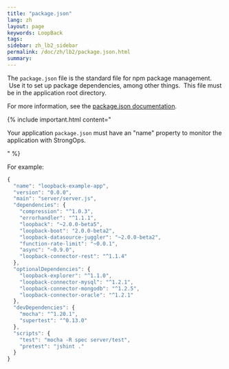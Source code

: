 ```yaml
---
title: "package.json"
lang: zh
layout: page
keywords: LoopBack
tags:
sidebar: zh_lb2_sidebar
permalink: /doc/zh/lb2/package.json.html
summary:
---
```


The `package.json` file is the standard file for npm package management.  Use it to set up package dependencies, among other things.  This file must be in the application root directory.

For more information, see the [package.json documentation](https://www.npmjs.org/doc/files/package.json.html).

{% include important.html content="

Your application `package.json` must have an \"name\" property to monitor the application with StrongOps.

" %}

For example:

```js
{
  "name": "loopback-example-app",
  "version": "0.0.0",
  "main": "server/server.js",
  "dependencies": {
    "compression": "^1.0.3",
    "errorhandler": "^1.1.1",
    "loopback": "~2.0.0-beta5",
    "loopback-boot": "2.0.0-beta2",
    "loopback-datasource-juggler": "~2.0.0-beta2",
    "function-rate-limit": "~0.0.1",
    "async": "~0.9.0",
    "loopback-connector-rest": "^1.1.4"
  },
  "optionalDependencies": {
    "loopback-explorer": "^1.1.0",
    "loopback-connector-mysql": "^1.2.1",
    "loopback-connector-mongodb": "^1.2.5",
    "loopback-connector-oracle": "^1.2.1"
  },
  "devDependencies": {
    "mocha": "^1.20.1",
    "supertest": "^0.13.0"
  },
  "scripts": {
    "test": "mocha -R spec server/test",
    "pretest": "jshint ."
  }
}
```
